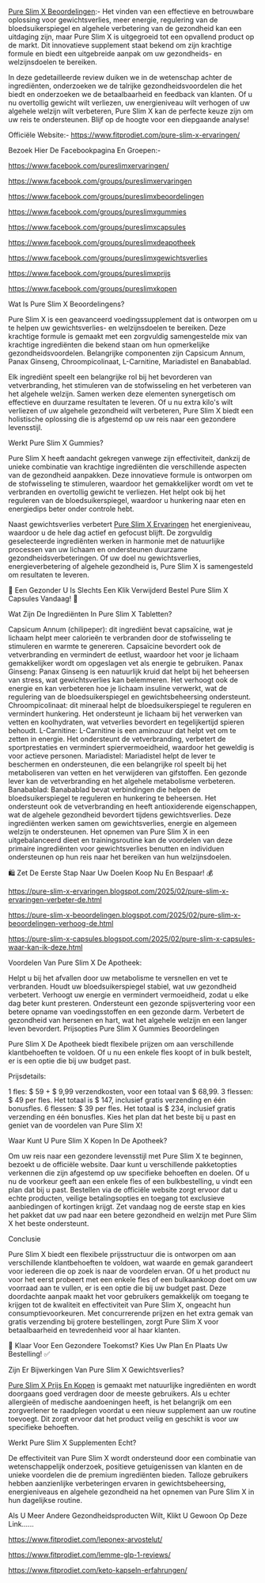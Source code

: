 <a href="https://www.fitprodiet.com/pure-slim-x-ervaringen/">Pure Slim X Beoordelingen</a>:- Het vinden van een effectieve en betrouwbare oplossing voor gewichtsverlies, meer energie, regulering van de bloedsuikerspiegel en algehele verbetering van de gezondheid kan een uitdaging zijn, maar Pure Slim X is uitgegroeid tot een opvallend product op de markt. Dit innovatieve supplement staat bekend om zijn krachtige formule en biedt een uitgebreide aanpak om uw gezondheids- en welzijnsdoelen te bereiken. 

In deze gedetailleerde review duiken we in de wetenschap achter de ingrediënten, onderzoeken we de talrijke gezondheidsvoordelen die het biedt en onderzoeken we de betaalbaarheid en feedback van klanten. Of u nu overtollig gewicht wilt verliezen, uw energieniveau wilt verhogen of uw algehele welzijn wilt verbeteren, Pure Slim X kan de perfecte keuze zijn om uw reis te ondersteunen. Blijf op de hoogte voor een diepgaande analyse!

Officiële Website:- https://www.fitprodiet.com/pure-slim-x-ervaringen/

Bezoek Hier De Facebookpagina En Groepen:-

https://www.facebook.com/pureslimxervaringen/

https://www.facebook.com/groups/pureslimxervaringen

https://www.facebook.com/groups/pureslimxbeoordelingen

https://www.facebook.com/groups/pureslimxgummies

https://www.facebook.com/groups/pureslimxcapsules

https://www.facebook.com/groups/pureslimxdeapotheek

https://www.facebook.com/groups/pureslimxgewichtsverlies

https://www.facebook.com/groups/pureslimxprijs

https://www.facebook.com/groups/pureslimxkopen

Wat Is Pure Slim X Beoordelingens?

Pure Slim X is een geavanceerd voedingssupplement dat is ontworpen om u te helpen uw gewichtsverlies- en welzijnsdoelen te bereiken. Deze krachtige formule is gemaakt met een zorgvuldig samengestelde mix van krachtige ingrediënten die bekend staan ​​om hun opmerkelijke gezondheidsvoordelen. Belangrijke componenten zijn Capsicum Annum, Panax Ginseng, Chroompicolinaat, L-Carnitine, Mariadistel en Banabablad.

Elk ingrediënt speelt een belangrijke rol bij het bevorderen van vetverbranding, het stimuleren van de stofwisseling en het verbeteren van het algehele welzijn. Samen werken deze elementen synergetisch om effectieve en duurzame resultaten te leveren. Of u nu extra kilo's wilt verliezen of uw algehele gezondheid wilt verbeteren, Pure Slim X biedt een holistische oplossing die is afgestemd op uw reis naar een gezondere levensstijl.

Werkt Pure Slim X Gummies?

Pure Slim X heeft aandacht gekregen vanwege zijn effectiviteit, dankzij de unieke combinatie van krachtige ingrediënten die verschillende aspecten van de gezondheid aanpakken. Deze innovatieve formule is ontworpen om de stofwisseling te stimuleren, waardoor het gemakkelijker wordt om vet te verbranden en overtollig gewicht te verliezen. Het helpt ook bij het reguleren van de bloedsuikerspiegel, waardoor u hunkering naar eten en energiedips beter onder controle hebt. 

Naast gewichtsverlies verbetert <a href="https://www.fitprodiet.com/pure-slim-x-ervaringen/">Pure Slim X Ervaringen</a> het energieniveau, waardoor u de hele dag actief en gefocust blijft. De zorgvuldig geselecteerde ingrediënten werken in harmonie met de natuurlijke processen van uw lichaam en ondersteunen duurzame gezondheidsverbeteringen. Of uw doel nu gewichtsverlies, energieverbetering of algehele gezondheid is, Pure Slim X is samengesteld om resultaten te leveren.

💚 Een Gezonder U Is Slechts Een Klik Verwijderd Bestel Pure Slim X Capsules Vandaag! 🌿 

Wat Zijn De Ingrediënten In Pure Slim X Tabletten?

Capsicum Annum (chilipeper): dit ingrediënt bevat capsaïcine, wat je lichaam helpt meer calorieën te verbranden door de stofwisseling te stimuleren en warmte te genereren. Capsaïcine bevordert ook de vetverbranding en vermindert de eetlust, waardoor het voor je lichaam gemakkelijker wordt om opgeslagen vet als energie te gebruiken.
Panax Ginseng: Panax Ginseng is een natuurlijk kruid dat helpt bij het beheersen van stress, wat gewichtsverlies kan belemmeren. Het verhoogt ook de energie en kan verbeteren hoe je lichaam insuline verwerkt, wat de regulering van de bloedsuikerspiegel en gewichtsbeheersing ondersteunt.
Chroompicolinaat: dit mineraal helpt de bloedsuikerspiegel te reguleren en vermindert hunkering. Het ondersteunt je lichaam bij het verwerken van vetten en koolhydraten, wat vetverlies bevordert en tegelijkertijd spieren behoudt.
L-Carnitine: L-Carnitine is een aminozuur dat helpt vet om te zetten in energie. Het ondersteunt de vetverbranding, verbetert de sportprestaties en vermindert spiervermoeidheid, waardoor het geweldig is voor actieve personen.
Mariadistel: Mariadistel helpt de lever te beschermen en ondersteunen, die een belangrijke rol speelt bij het metaboliseren van vetten en het verwijderen van gifstoffen. Een gezonde lever kan de vetverbranding en het algehele metabolisme verbeteren.
Banabablad: Banabablad bevat verbindingen die helpen de bloedsuikerspiegel te reguleren en hunkering te beheersen. Het ondersteunt ook de vetverbranding en heeft antioxiderende eigenschappen, wat de algehele gezondheid bevordert tijdens gewichtsverlies.
Deze ingrediënten werken samen om gewichtsverlies, energie en algemeen welzijn te ondersteunen. Het opnemen van Pure Slim X in een uitgebalanceerd dieet en trainingsroutine kan de voordelen van deze primaire ingrediënten voor gewichtsverlies benutten en individuen ondersteunen op hun reis naar het bereiken van hun welzijnsdoelen.

🛍️ Zet De Eerste Stap Naar Uw Doelen Koop Nu En Bespaar! 💰

https://pure-slim-x-ervaringen.blogspot.com/2025/02/pure-slim-x-ervaringen-verbeter-de.html

https://pure-slim-x-beoordelingen.blogspot.com/2025/02/pure-slim-x-beoordelingen-verhoog-de.html

https://pure-slim-x-capsules.blogspot.com/2025/02/pure-slim-x-capsules-waar-kan-ik-deze.html

Voordelen Van Pure Slim X De Apotheek:

Helpt u bij het afvallen door uw metabolisme te versnellen en vet te verbranden.
Houdt uw bloedsuikerspiegel stabiel, wat uw gezondheid verbetert.
Verhoogt uw energie en vermindert vermoeidheid, zodat u elke dag beter kunt presteren.
Ondersteunt een gezonde spijsvertering voor een betere opname van voedingsstoffen en een gezonde darm.
Verbetert de gezondheid van hersenen en hart, wat het algehele welzijn en een langer leven bevordert.
Prijsopties Pure Slim X Gummies Beoordelingen

Pure Slim X De Apotheek biedt flexibele prijzen om aan verschillende klantbehoeften te voldoen. Of u nu een enkele fles koopt of in bulk bestelt, er is een optie die bij uw budget past.

Prijsdetails:

1 fles: $ 59 + $ 9,99 verzendkosten, voor een totaal van $ 68,99.
3 flessen: $ 49 per fles. Het totaal is $ 147, inclusief gratis verzending en één bonusfles.
6 flessen: $ 39 per fles. Het totaal is $ 234, inclusief gratis verzending en één bonusfles.
Kies het plan dat het beste bij u past en geniet van de voordelen van Pure Slim X!

Waar Kunt U Pure Slim X Kopen In De Apotheek?

Om uw reis naar een gezondere levensstijl met Pure Slim X te beginnen, bezoekt u de officiële website. Daar kunt u verschillende pakketopties verkennen die zijn afgestemd op uw specifieke behoeften en doelen. Of u nu de voorkeur geeft aan een enkele fles of een bulkbestelling, u vindt een plan dat bij u past. Bestellen via de officiële website zorgt ervoor dat u echte producten, veilige betalingsopties en toegang tot exclusieve aanbiedingen of kortingen krijgt. Zet vandaag nog de eerste stap en kies het pakket dat uw pad naar een betere gezondheid en welzijn met Pure Slim X het beste ondersteunt.

Conclusie

Pure Slim X biedt een flexibele prijsstructuur die is ontworpen om aan verschillende klantbehoeften te voldoen, wat waarde en gemak garandeert voor iedereen die op zoek is naar de voordelen ervan. Of u het product nu voor het eerst probeert met een enkele fles of een bulkaankoop doet om uw voorraad aan te vullen, er is een optie die bij uw budget past. Deze doordachte aanpak maakt het voor gebruikers gemakkelijk om toegang te krijgen tot de kwaliteit en effectiviteit van Pure Slim X, ongeacht hun consumptievoorkeuren. Met concurrerende prijzen en het extra gemak van gratis verzending bij grotere bestellingen, zorgt Pure Slim X voor betaalbaarheid en tevredenheid voor al haar klanten.

🌈 Klaar Voor Een Gezondere Toekomst? Kies Uw Plan En Plaats Uw Bestelling! ✅

Zijn Er Bijwerkingen Van Pure Slim X Gewichtsverlies?

<a href="https://www.fitprodiet.com/pure-slim-x-ervaringen/">Pure Slim X Prijs En Kopen</a> is gemaakt met natuurlijke ingrediënten en wordt doorgaans goed verdragen door de meeste gebruikers. Als u echter allergieën of medische aandoeningen heeft, is het belangrijk om een ​​zorgverlener te raadplegen voordat u een nieuw supplement aan uw routine toevoegt. Dit zorgt ervoor dat het product veilig en geschikt is voor uw specifieke behoeften.

Werkt Pure Slim X Supplementen Echt?

De effectiviteit van Pure Slim X wordt ondersteund door een combinatie van wetenschappelijk onderzoek, positieve getuigenissen van klanten en de unieke voordelen die de premium ingrediënten bieden. Talloze gebruikers hebben aanzienlijke verbeteringen ervaren in gewichtsbeheersing, energieniveaus en algehele gezondheid na het opnemen van Pure Slim X in hun dagelijkse routine.

Als U Meer Andere Gezondheidsproducten Wilt, Klikt U Gewoon Op Deze Link......

https://www.fitprodiet.com/leponex-arvostelut/

https://www.fitprodiet.com/lemme-glp-1-reviews/

https://www.fitprodiet.com/keto-kapseln-erfahrungen/
